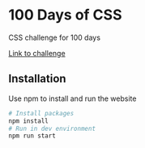 # 100 Days of CSS

CSS challenge for 100 days

[Link to challenge](https://100dayscss.com/)

## Installation

Use npm to install and run the website

```bash
# Install packages
npm install
# Run in dev environment
npm run start
```